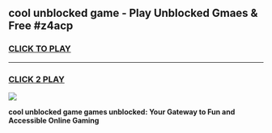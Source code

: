 
## cool unblocked game - Play Unblocked Gmaes & Free #z4acp
<h3>
<a href="https://premium.freeplayer.one?title=cool_unblocked_game&ref=03M">CLICK TO PLAY</a></h3>
<hr>

<h3>
<a href="https://premium.freeplayer.one?title=cool_unblocked_game&ref=03M">CLICK 2 PLAY</a>
  
</h3>

<a href="https://premium.freeplayer.one?title=cool_unblocked_game&ref=03M"><img src="https://clearcache.store/games.png"></a>


**cool unblocked game games unblocked: Your Gateway to Fun and Accessible Online Gaming**
